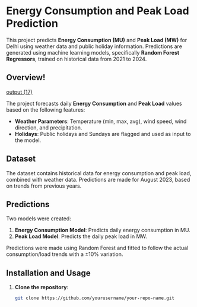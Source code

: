 # Energy Consumption and Peak Load Prediction

This project predicts **Energy Consumption (MU)** and **Peak Load (MW)** for Delhi using weather data and public holiday information. Predictions are generated using machine learning models, specifically **Random Forest Regressors**, trained on historical data from 2021 to 2024.

## Overview!
[output (17)](https://github.com/user-attachments/assets/e8c187ab-6517-4cd1-b630-bc216b6610e6)


The project forecasts daily **Energy Consumption** and **Peak Load** values based on the following features:
- **Weather Parameters**: Temperature (min, max, avg), wind speed, wind direction, and precipitation.
- **Holidays**: Public holidays and Sundays are flagged and used as input to the model.

## Dataset

The dataset contains historical data for energy consumption and peak load, combined with weather data. Predictions are made for August 2023, based on trends from previous years.

## Predictions

Two models were created:
1. **Energy Consumption Model**: Predicts daily energy consumption in MU.
2. **Peak Load Model**: Predicts the daily peak load in MW.

Predictions were made using Random Forest and fitted to follow the actual consumption/load trends with a ±10% variation.

## Installation and Usage

1. **Clone the repository**:
   ```bash
   git clone https://github.com/yourusername/your-repo-name.git
